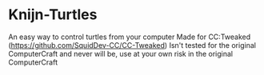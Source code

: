 # Knijn-Turtles
An easy way to control turtles from your computer
Made for CC:Tweaked (https://github.com/SquidDev-CC/CC-Tweaked)
Isn't tested for the original ComputerCraft and never will be, use at your own risk in the original ComputerCraft
